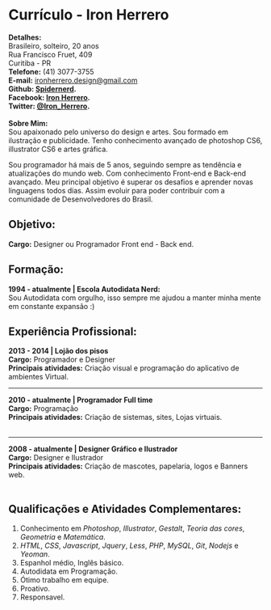 # Currículo - Iron Herrero
**Detalhes:**<br>
Brasileiro, solteiro, 20 anos<br>
Rua Francisco Fruet, 409<br>
Curitiba - PR<br>
**Telefone:** (41) 3077-3755<br>
**E-mail:** ironherrero.design@gmail.com<br>
**Github: [Spidernerd](https://github.com/spidernerd).**<br>
**Facebook: [Iron Herrero](https://facebook.com/ironherrero).**<br>
**Twitter: [@Iron_Herrero](https://twitter.com/Iron_Herrero).**<br><br>
**Sobre Mim:**<br>
Sou apaixonado pelo universo do design e artes. Sou formado em ilustração e publicidade. Tenho conhecimento avançado de photoshop CS6, illustrator CS6 e artes gráfica.

Sou programador há mais de 5 anos, seguindo sempre as tendência e atualizações do mundo web. Com conhecimento Front-end e Back-end avançado.
Meu principal objetivo é superar os desafios e aprender novas linguagens todos dias. Assim evoluir para poder contribuir com a comunidade de Desenvolvedores do Brasil. 


## Objetivo:
**Cargo:** Designer ou Programador Front end - Back end.

## Formação:

**1994 - atualmente | Escola Autodidata Nerd:** <br>
Sou Autodidata com orgulho, isso sempre me ajudou a manter minha mente em constante expansão :)

## Experiência Profissional:
**2013 - 2014 | Lojão dos pisos**<br>
**Cargo:** Programador e Designer<br>
**Principais atividades:** Criação visual e programação do aplicativo de ambientes Virtual.<br>
****
**2010 - atualmente | Programador Full time**<br>
**Cargo:** Programação<br>
**Principais atividades:** Criação de sistemas, sites, Lojas virtuais.<br><br>
****
**2008 - atualmente | Designer Gráfico e Ilustrador**<br>
**Cargo:** Designer e Ilustrador<br>
**Principais atividades:** Criação de mascotes, papelaria, logos e Banners web.<br><br>

## Qualificações e Atividades Complementares:
1. Conhecimento em *Photoshop*, *Illustrator*, *Gestalt*, *Teoria das cores*, *Geometria* e *Matemática*.<br>
2. *HTML*, *CSS*, *Javascript*, *Jquery*, *Less*, *PHP*, *MySQL*, *Git*, *Nodejs* e *Yeoman*.
3. Espanhol médio, Inglês básico.
4. Autodidata em Programação.
5. Ótimo trabalho em equipe.
6. Proativo.
7. Responsavel.
